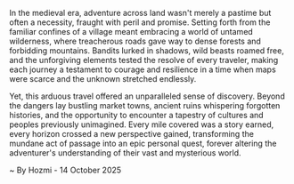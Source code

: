 
In the medieval era, adventure across land wasn't merely a pastime but often a necessity, fraught with peril and promise. Setting forth from the familiar confines of a village meant embracing a world of untamed wilderness, where treacherous roads gave way to dense forests and forbidding mountains. Bandits lurked in shadows, wild beasts roamed free, and the unforgiving elements tested the resolve of every traveler, making each journey a testament to courage and resilience in a time when maps were scarce and the unknown stretched endlessly.

Yet, this arduous travel offered an unparalleled sense of discovery. Beyond the dangers lay bustling market towns, ancient ruins whispering forgotten histories, and the opportunity to encounter a tapestry of cultures and peoples previously unimagined. Every mile covered was a story earned, every horizon crossed a new perspective gained, transforming the mundane act of passage into an epic personal quest, forever altering the adventurer's understanding of their vast and mysterious world.

~ By Hozmi - 14 October 2025
